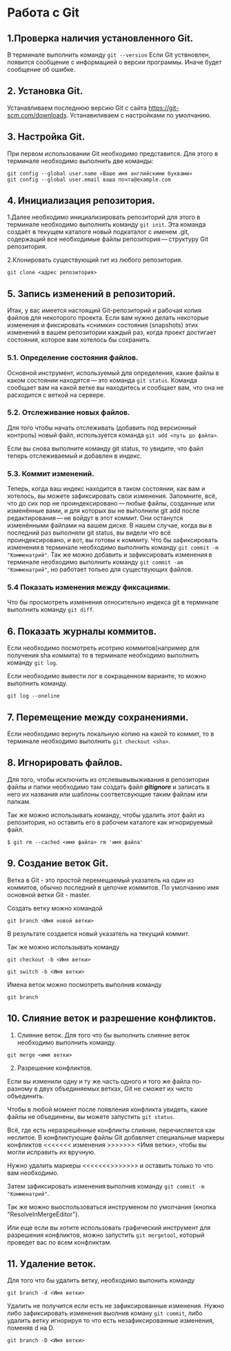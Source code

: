 # Работа с Git
## 1.Проверка наличия установленного Git.
В терминале выполнить команду `git --version`
Если Git уствновлен, появится сообщение с информацией о версии программы. Иначе будет сообщение об ошибке.

## 2. Установка Git.
Устанавливаем последнюю версию Git с сайта https://git-scm.com/downloads.
Устанавиливаем с настройками по умолчанию.

## 3. Настройка Git.
При первом использовании Git необходимо представится. Для этого в терминале необходимо выполнить две команды:
```
git config --global user.name «Ваше имя английскими буквами»
git config --global user.email ваша почта@example.com
```

## 4. Инициализация репозитория.
1.Далее необходимо инициализировать репозиторий для этого в терминале необходимо выполнить команду `git init`.
Эта команда создаёт в текущем каталоге новый подкаталог с именем .git, содержащий все необходимые файлы репозитория — структуру Git репозитория.

2.Клонировать существующий гит из любого репозитория.

```
git clone <адрес репозитория>
```

## 5. Запись изменений в репозиторий.
Итак, у вас имеется настоящий Git-репозиторий и рабочая копия файлов для некоторого проекта. Если вам нужно делать некоторые изменения и фиксировать «снимки» состояния (snapshots) этих изменений в вашем репозитории каждый раз, когда проект достигает состояния, которое вам хотелось бы сохранить.

### 5.1. Определение состояния файлов.
Основной инструмент, используемый для определения, какие файлы в каком состоянии находятся — это команда `git status`.
Команда сообщает вам на какой ветке вы находитесь и сообщает вам, что она не расходится с веткой на сервере.

### 5.2. Отслеживание новых файлов.
Для того чтобы начать отслеживать (добавить под версионный контроль) новый файл, используется команда `git add <путь до файла>`. 

Если вы снова выполните команду git status, то увидите, что файл теперь отслеживаемый и добавлен в индекс.

### 5.3. Коммит изменений.
Теперь, когда ваш индекс находится в таком состоянии, как вам и хотелось, вы можете зафиксировать свои изменения. Запомните, всё, что до сих пор не проиндексировано — любые файлы, созданные или изменённые вами, и для которых вы не выполнили git add после редактирования — не войдут в этот коммит. Они останутся изменёнными файлами на вашем диске. В нашем случае, когда вы в последний раз выполняли git status, вы видели что всё проиндексировано, и вот, вы готовы к коммиту.
Что бы зафиксировать изменения в терминале необходимо выполнить команду `git commit -m "Комменатрий"`.
Так же можно добавить и зафиксировать изменения в терминале необходимо выполнить команду `git commit -am "Комменатрий"`, но работает тольео для существующих файлов.

### 5.4 Показать изменения между фиксациями.
Что бы просмотреть изменения относительно индекса git в терминале выполнить команду `git diff`.

## 6. Показать журналы коммитов.
Если необходимо посмотреть исотрию коммитов(например для получения sha коммита) то в терминале необходимо выполнить команду `git log`.

Если необходимо вывести лог в сокращенном варианте, то можно выполнить команду.
```
git log --oneline
```
## 7. Перемещение между сохранениями.
Если необходимо вернуть локальную копию на какой то коммит, то в терминале необходимо выполнить `git checkout <sha>`.

## 8. Игнорировать файлов.
Для того, чтобы исключить из отслевывывыживания в репозитории файлы и папки необходимо там создать файл ***gitignore*** и записать в него их названия или шаблоны соответсвующие таким файлам или папкам.

Так же можно использывать команду, чтобы удалить этот файл из репозитория, но оставить его в рабочем каталоге как игнорируемый файл.

```
$ git rm --cached <имя файла> rm 'имя файла'
```

## 9. Создание веток Git.
Ветка в Git - это простой перемещаемый указатель на один из коммитов, обычно последний в цепочке коммитов.
По умолчанию имя основной ветки Git - master.

Создать ветку можно командой 

```
git branch <Имя новой ветки>
```
В результате создается новый указатель на текущий коммит.

Так же можно использывать команду 
```
git checkout -b <Имя ветки>
```
```
git switch -b <Имя ветки>
```

Имена веток можно посмотреть выполнив команду

```
git branch
```
## 10. Слияние веток и разрешение конфликтов.

1. Слияние веток.
Для того что бы выполнить слияние веток необходимо выполнить команду.

```
git merge <имя ветки>
```

2. Разрешение конфликтов.

Если вы изменили одну и ту же часть одного и того же файла по-разному в двух объединяемых ветках, Git не сможет их чисто объединить.

Чтобы в любой момент после появления конфликта увидеть, какие файлы не объединены, вы можете запустить `git status`.

Всё, где есть неразрешённые конфликты слияния, перечисляется как неслитое. В конфликтующие файлы Git добавляет специальные маркеры конфликтов <<<<<<< изменения >>>>>>> <Имя ветки>, чтобы вы могли исправить их вручную.

Нужно удалить маркеры <<<<<<<>>>>>>> и оставить только то что вам необходимо.

Затем зафиксировать изменения выполнив команду `git commit -m "Комменатрий"`.

Так же можно выоспользоваться инструменом по умолчания (кнопка "ResolveInMergeEditor").

Или еще если вы хотите использовать графический инструмент для разрешения конфликтов, можно запустить `git mergetool`, который проведет вас по всем конфликтам.

## 11. Удаление веток.

Для того что бы удалить ветку, необходимо выпонить команду 

```
git branch -d <Имя ветки>
```
Удалить не получится если есть не зафиксированные изменения.
Нужно либо зафиксировать изменения выолнив коману `git commit`, либо удалить ветку игнорируя то что есть незафиксированные изменения, поменяв d на D.

```
git branch -D <Имя ветки>
```
